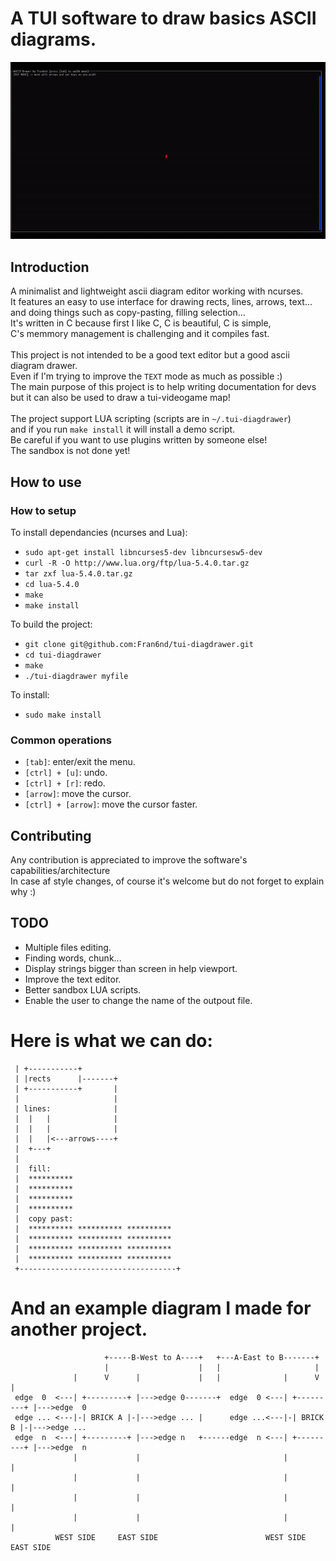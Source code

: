 # A TUI software to draw basics ASCII diagrams.
![alt text](showcase.gif)

## Introduction

A minimalist and lightweight ascii diagram editor working with ncurses.<br>
It features an easy to use interface for drawing rects, lines, arrows, text...<br>
and doing things such as copy-pasting, filling selection...<br>
It's written in C because first I like C, C is beautiful, C is simple,<br>
C's memmory management is challenging and it compiles fast.<br>
<br>
This project is not intended to be a good text editor but a good ascii diagram drawer.<br>
Even if I'm trying to improve the `TEXT` mode as much as possible :)<br>
The main purpose of this project is to help writing documentation for devs<br>
but it can also be used to draw a tui-videogame map!<br>
<br>
The project support LUA scripting (scripts are in `~/.tui-diagdrawer`)<br>
and if you run `make install` it will install a demo script.<br>
Be careful if you want to use plugins written by someone else!<br>
The sandbox is not done yet!<br>

## How to use

### How to setup

To install dependancies (ncurses and Lua):

* `sudo apt-get install libncurses5-dev libncursesw5-dev`
* `curl -R -O http://www.lua.org/ftp/lua-5.4.0.tar.gz`
* `tar zxf lua-5.4.0.tar.gz`
* `cd lua-5.4.0`
* `make`
* `make install`


To build the project:

* `git clone git@github.com:Fran6nd/tui-diagdrawer.git`
* `cd tui-diagdrawer`
* `make`
* `./tui-diagdrawer myfile`

To install:

* `sudo make install`

### Common operations

* `[tab]`: enter/exit the menu.
* `[ctrl] + [u]`: undo.
* `[ctrl] + [r]`: redo.
* `[arrow]`: move the cursor.
* `[ctrl] + [arrow]`: move the cursor faster.

## Contributing

Any contribution is appreciated to improve the software's capabilities/architecture<br>
In case af style changes, of course it's welcome but do not forget to explain why :)<br>

## TODO

* Multiple files editing.
* Finding words, chunk...
* Display strings bigger than screen in help viewport.
* Improve the text editor.
* Better sandbox LUA scripts.
* Enable the user to change the name of the outpout file.

# Here is what we can do:

```
 | +-----------+
 | |rects      |-------+
 | +-----------+       |
 |                     |
 | lines:              |
 |  |   |              |
 |  |   |              |
 |  |   |<---arrows----+
 |  +---+
 |
 |  fill:
 |  **********
 |  **********
 |  **********
 |  **********
 |  copy past:
 |  ********** ********** **********
 |  ********** ********** **********
 |  ********** ********** **********
 |  ********** ********** **********
 +-----------------------------------+
 ```

 # And an example diagram I made for another project.

 ```
                      +-----B-West to A----+   +---A-East to B-------+
                      |                    |   |                     |
               |      V      |             |   |              |      V      | 
  edge  0  <---| +---------+ |--->edge 0-------+  edge  0 <---| +---------+ |--->edge  0
  edge ... <---|-| BRICK A |-|--->edge ... |      edge ...<---|-| BRICK B |-|--->edge ...
  edge  n  <---| +---------+ |--->edge n   +------edge  n <---| +---------+ |--->edge  n
               |             |                                |             |
               |             |                                |             |
               |             |                                |             |
               |             |                                |             |
           WEST SIDE     EAST SIDE                        WEST SIDE     EAST SIDE
```

